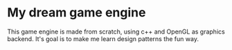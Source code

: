 # My dream game engine

This game engine is made from scratch, using c++ and OpenGL as graphics backend.
It's goal is to make me learn design patterns the fun way.